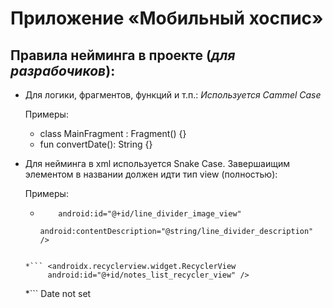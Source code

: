 # Приложение «Мобильный хоспис»
## Правила нейминга в проекте (*для разрабочиков*):
* Для логики, фрагментов, функций и т.п.:
*Используется Cammel Case*

  Примеры:
  * class MainFragment : Fragment() {}
  * fun convertDate(): String {}
* Для нейминга в xml используется Snake Case. Завершаищим элементом в названии должен идти тип view (полностью):
  
  Примеры:
    * ``` <ImageView
          android:id="@+id/line_divider_image_view"
          android:contentDescription="@string/line_divider_description" />
    ```

    *``` <androidx.recyclerview.widget.RecyclerView
         android:id="@+id/notes_list_recycler_view" />
    ```
  
    *``` <string name="date_not_set">Date not set</string>
    ```
